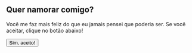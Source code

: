 <!DOCTYPE html>
<html lang="pt">
<head>
<meta charset="UTF-8">
<title>Pedido de Namoro</title>
</head>
<body>

<h2>Quer namorar comigo?</h2>
<p>Você me faz mais feliz do que eu jamais pensei que poderia ser. Se você aceitar, clique no botão abaixo!</p>

<button onclick="showVideo()">Sim, aceito!</button>

<div id="video" style="display:none;">
  <p>Que bom que você aceitou! Aqui está nosso vídeo:</p>
  <!-- Substitua 'your_video.mp4' pelo caminho do seu vídeo -->
  <video width="320" height="240" controls>
    <source src="https://youtube.com/shorts/DM47R2-GIGM" type="video/mp4">
    Seu navegador não suporta vídeos.
  </video>
</div>

<script>
function showVideo() {
  document.getElementById('video').style.display = 'block';
}
</script>

</body>
</html>
